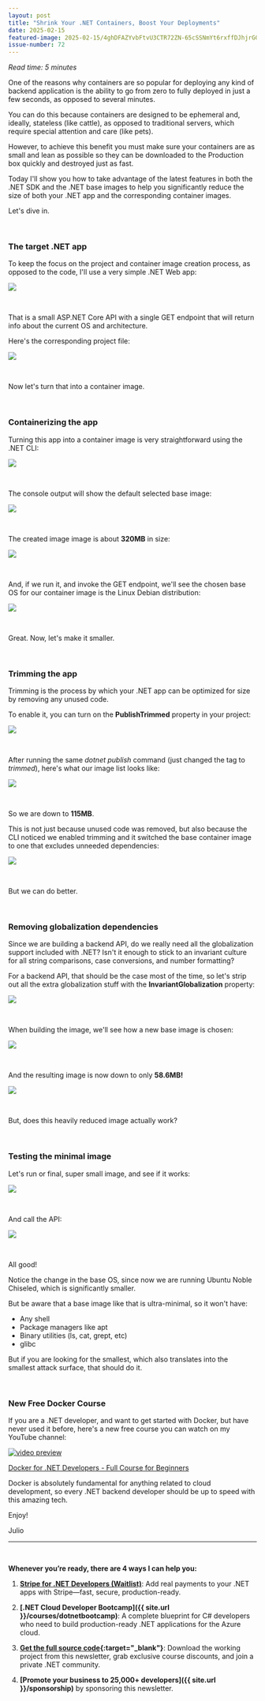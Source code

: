 ```yaml
---
layout: post
title: "Shrink Your .NET Containers, Boost Your Deployments"
date: 2025-02-15
featured-image: 2025-02-15/4ghDFAZYvbFtvU3CTR72ZN-65cSSNmYt6rxffDJhjrGGz.jpeg
issue-number: 72
---
```


*Read time: 5 minutes*
​

One of the reasons why containers are so popular for deploying any kind of backend application is the ability to go from zero to fully deployed in just a few seconds, as opposed to several minutes.

You can do this because containers are designed to be ephemeral and, ideally, stateless (like cattle), as opposed to traditional servers, which require special attention and care (like pets).

However, to achieve this benefit you must make sure your containers are as small and lean as possible so they can be downloaded to the Production box quickly and destroyed just as fast.

Today I'll show you how to take advantage of the latest features in both the .NET SDK and the .NET base images to help you significantly reduce the size of both your .NET app and the corresponding container images.

Let's dive in.

​

### **The target .NET app**
To keep the focus on the project and container image creation process, as opposed to the code, I'll use a very simple .NET Web app:


![](/assets/images/2025-02-15/4ghDFAZYvbFtvU3CTR72ZN-2UGZyRGUg9Bxk4ae7h6Gcm.jpeg)

​

That is a small ASP.NET Core API with a single GET endpoint that will return info about the current OS and architecture.

Here's the corresponding project file:


![](/assets/images/2025-02-15/4ghDFAZYvbFtvU3CTR72ZN-7JKJtiTAKxu5BF5EJ6vbZ3.jpeg)

​

Now let's turn that into a container image.

​

### **Containerizing the app**
Turning this app into a container image is very straightforward using the .NET CLI:


![](/assets/images/2025-02-15/4ghDFAZYvbFtvU3CTR72ZN-wCZcJbHJpQBVJbSL2uDY1U.jpeg)

​

The console output will show the default selected base image:


![](/assets/images/2025-02-15/4ghDFAZYvbFtvU3CTR72ZN-ahYdwNdcvPWQMz597hHg43.jpeg)

​

The created image image is about **320MB** in size:


![](/assets/images/2025-02-15/4ghDFAZYvbFtvU3CTR72ZN-jEv5FwLqx2QdQaYd4hHCBx.jpeg)

​

And, if we run it, and invoke the GET endpoint, we'll see the chosen base OS for our container image is the Linux Debian distribution:


![](/assets/images/2025-02-15/4ghDFAZYvbFtvU3CTR72ZN-dcmCgNKt6XVFf15uD9YiLE.jpeg)

​

Great. Now, let's make it smaller.

​

### **Trimming the app**
Trimming is the process by which your .NET app can be optimized for size by removing any unused code.

To enable it, you can turn on the **PublishTrimmed** property in your project:


![](/assets/images/2025-02-15/4ghDFAZYvbFtvU3CTR72ZN-pxaxYsgr4wPQ7WFj8Yxp3y.jpeg)

​

After running the same *dotnet publish* command (just changed the tag to *trimmed*), here's what our image list looks like:


![](/assets/images/2025-02-15/4ghDFAZYvbFtvU3CTR72ZN-eHuJmzVaUqDxFKqE52Gp7X.jpeg)

​

So we are down to **115MB**.

This is not just because unused code was removed, but also because the CLI noticed we enabled trimming and it switched the base container image to one that excludes unneeded dependencies:


![](/assets/images/2025-02-15/4ghDFAZYvbFtvU3CTR72ZN-tTFT2Dh8Sd66TkxBoek4pE.jpeg)

​

But we can do better.

​

### **Removing globalization dependencies**
Since we are building a backend API, do we really need all the globalization support included with .NET? Isn't it enough to stick to an invariant culture for all string comparisons, case conversions, and number formatting?

For a backend API, that should be the case most of the time, so let's strip out all the extra globalization stuff with the **InvariantGlobalization** property:


![](/assets/images/2025-02-15/4ghDFAZYvbFtvU3CTR72ZN-65cSSNmYt6rxffDJhjrGGz.jpeg)

​

When building the image, we'll see how a new base image is chosen:


![](/assets/images/2025-02-15/4ghDFAZYvbFtvU3CTR72ZN-uSCpv65gAwuXNWiHjMjqqQ.jpeg)

​

And the resulting image is now down to only **58.6MB!**


![](/assets/images/2025-02-15/4ghDFAZYvbFtvU3CTR72ZN-5VohmFT7ELwGHHDXaVWU71.jpeg)

​

But, does this heavily reduced image actually work?

​

### **Testing the minimal image**
Let's run or final, super small image, and see if it works:


![](/assets/images/2025-02-15/4ghDFAZYvbFtvU3CTR72ZN-uG8TfzxkoVRVPJFKEERQmc.jpeg)

​

And call the API:


![](/assets/images/2025-02-15/4ghDFAZYvbFtvU3CTR72ZN-wYKqy1w3eT16J8d42LgZ7X.jpeg)

​

All good! 

Notice the change in the base OS, since now we are running Ubuntu Noble Chiseled, which is significantly smaller.

But be aware that a base image like that is ultra-minimal, so it won't have:

*   <span>Any shell</span>
*   <span>Package managers like apt</span>
*   <span>Binary utilities (ls, cat, grept, etc)</span>
*   <span>glibc</span>

But if you are looking for the smallest, which also translates into the smallest attack surface, that should do it.

​

### **New Free Docker Course**
If you are a .NET developer, and want to get started with Docker, but have never used it before, here's a new free course you can watch on my YouTube channel:

[![video preview](https://functions-js.convertkit.com/playbutton?play=%233197e0&accent=%23ffffff&thumbnailof=https%3A%2F%2Fyoutu.be%2FcWMztQwIQNs&width=480&height=270&fit=contain)​](https://youtu.be/cWMztQwIQNs)

​[Docker for .NET Developers - Full Course for Beginners](https://youtu.be/cWMztQwIQNs)​

Docker is absolutely fundamental for anything related to cloud development, so every .NET backend developer should be up to speed with this amazing tech.

Enjoy!

Julio

---


<br/>


**Whenever you’re ready, there are 4 ways I can help you:**

1. **[​Stripe for .NET Developers (Waitlist)​](https://go.dotnetacademy.io/stripe-waitlist)**: Add real payments to your .NET apps with Stripe—fast, secure, production-ready.

2. **[.NET Cloud Developer Bootcamp]({{ site.url }}/courses/dotnetbootcamp)**: A complete blueprint for C# developers who need to build production-ready .NET applications for the Azure cloud.

3. **​[​Get the full source code](https://www.patreon.com/juliocasal){:target="_blank"}**: Download the working project from this newsletter, grab exclusive course discounts, and join a private .NET community.

4. **[Promote your business to 25,000+ developers]({{ site.url }}/sponsorship)** by sponsoring this newsletter.
